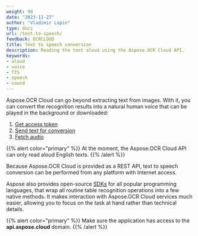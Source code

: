 ```yaml
---
weight: 90
date: "2023-11-27"
author: "Vladimir Lapin"
type: docs
url: /text-to-speech/
feedback: OCRCLOUD
title: Text to speech conversion
description: Reading the text aloud using the Aspose.OCR Cloud API.
keywords:
- aloud
- voice
- TTS
- speech
- sound
---
```


Aspose.OCR Cloud can go beyond extracting text from images. With it, you can convert the recognition results into a natural human voice that can be played in the background or downloaded:

1. [Get access token](/ocr/authorization/)
2. [Send text for conversion](/ocr/send-text-to-speech/)
3. [Fetch audio](/ocr/fetch-voice/)

{{% alert color="primary" %}} 
At the moment, the Aspose.OCR Cloud API can only read aloud English texts.
{{% /alert %}}

Because Aspose.OCR Cloud is provided as a REST API, text to speech conversion can be performed from any platform with Internet access.

Aspose also provides open-source [SDKs](/ocr/table-recognition-sdk/) for all popular programming languages, that wrap all routine table recognition operations into a few native methods. It makes interaction with Aspose.OCR Cloud services much easier, allowing you to focus on the task at hand rather than technical details.

{{% alert color="primary" %}}
Make sure the application has access to the **api.aspose.cloud** domain.
{{% /alert %}}
